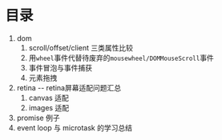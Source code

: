 # 目录

1. dom
    1. scroll/offset/client 三类属性比较
    2. 用`wheel`事件代替待废弃的`mousewheel/DOMMouseScroll`事件
    3. 事件冒泡与事件捕获
    4. 元素拖拽
2. retina -- retina屏幕适配问题汇总
    1. canvas 适配
    2. images 适配
3. promise 例子
4. event loop 与 microtask 的学习总结

